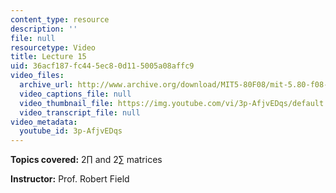 ```yaml
---
content_type: resource
description: ''
file: null
resourcetype: Video
title: Lecture 15
uid: 36acf187-fc44-5ec8-0d11-5005a08affc9
video_files:
  archive_url: http://www.archive.org/download/MIT5-80F08/mit-5.80-f08-lec15_300k.mp4
  video_captions_file: null
  video_thumbnail_file: https://img.youtube.com/vi/3p-AfjvEDqs/default.jpg
  video_transcript_file: null
video_metadata:
  youtube_id: 3p-AfjvEDqs
---
```


**Topics covered:** 2∏ and 2∑ matrices

**Instructor:** Prof. Robert Field